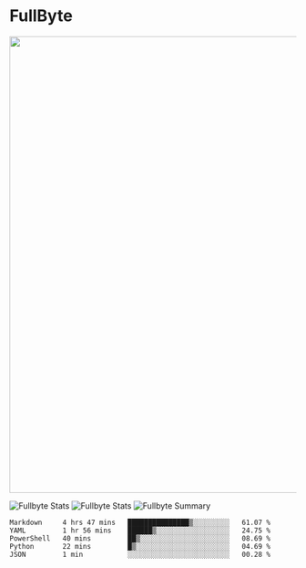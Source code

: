 # FullByte

<a href="https://github.com/ryo-ma/github-profile-trophy"><img width=800 src="https://github-profile-trophy.vercel.app/?username=Fullbyte&column=8&theme=radical&no-frame=true&no-bg=false"/></a>

![Fullbyte Stats](https://github-profile-summary-cards.vercel.app/api/cards/repos-per-language?username=Fullbyte&theme=solarized_dark)
![Fullbyte Stats](https://github-profile-summary-cards.vercel.app/api/cards/most-commit-language?username=Fullbyte&theme=solarized_dark)
![Fullbyte Summary](https://github-profile-summary-cards.vercel.app/api/cards/profile-details?username=Fullbyte&theme=solarized_dark)

<!--START_SECTION:waka-->
```text
Markdown     4 hrs 47 mins   ███████████████▒░░░░░░░░░   61.07 % 
YAML         1 hr 56 mins    ██████▒░░░░░░░░░░░░░░░░░░   24.75 % 
PowerShell   40 mins         ██▒░░░░░░░░░░░░░░░░░░░░░░   08.69 % 
Python       22 mins         █▒░░░░░░░░░░░░░░░░░░░░░░░   04.69 % 
JSON         1 min           ░░░░░░░░░░░░░░░░░░░░░░░░░   00.28 % 
```
<!--END_SECTION:waka-->
